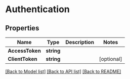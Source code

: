 # Authentication

## Properties
Name | Type | Description | Notes
------------ | ------------- | ------------- | -------------
**AccessToken** | **string** |  | 
**ClientToken** | **string** |  | [optional] 

[[Back to Model list]](../README.md#documentation-for-models) [[Back to API list]](../README.md#documentation-for-api-endpoints) [[Back to README]](../README.md)


